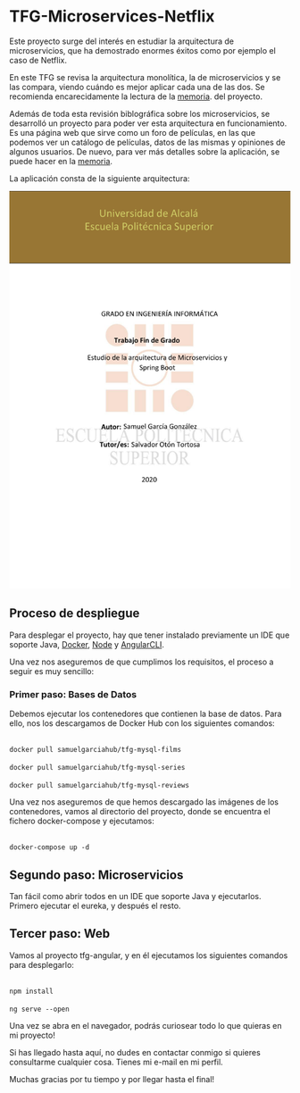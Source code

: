 # TFG-Microservices-Netflix

Este proyecto surge del interés en estudiar la arquitectura de microservicios, que ha demostrado enormes éxitos como por ejemplo el caso de Netflix.

En este TFG se revisa la arquitectura monolítica, la de microservicios y se las compara, viendo cuándo es mejor aplicar cada una de las dos. Se recomienda encarecidamente la lectura de la <a href="https://github.com/alexdeassis7/MicroservicesSpringBootAngularZuulEureka/blob/master/Trabajo.pdf" target="_blank">memoria</a>. del proyecto.

Además de toda esta revisión biblográfica sobre los microservicios, se desarrolló un proyecto para poder ver esta arquitectura en funcionamiento. Es una página web que sirve como un foro de películas, en las que podemos ver un catálogo de películas, datos de las mismas y opiniones de algunos usuarios. De nuevo, para ver más detalles sobre la aplicación, se puede hacer en la <a href="https://github.com/SamuelGarciaG/TFG-Microservices-Netflix/blob/master/Trabajo%20de%20Fin%20de%20Grado%20Samuel%20Garc%C3%ADa.pdf" target="_blank">memoria</a>.

La aplicación consta de la siguiente arquitectura:

<img title="Architecture TFG" src="https://github.com/alexdeassis7/MicroservicesSpringBootAngularZuulEureka/blob/master/Trabajo.pdf">

## Proceso de despliegue

Para desplegar el proyecto, hay que tener instalado previamente un IDE que soporte Java, <a href="https://www.docker.com/" target="_blank">Docker</a>, <a href="https://nodejs.org/en/" target="_blank">Node</a> y <a href="https://cli.angular.io/" target="_blank">AngularCLI</a>.

Una vez nos aseguremos de que cumplimos los requisitos, el proceso a seguir es muy sencillo:

### Primer paso: Bases de Datos
Debemos ejecutar los contenedores que contienen la base de datos. Para ello, nos los descargamos de Docker Hub con los siguientes comandos:

```shell

docker pull samuelgarciahub/tfg-mysql-films

docker pull samuelgarciahub/tfg-mysql-series

docker pull samuelgarciahub/tfg-mysql-reviews

```

Una vez nos aseguremos de que hemos descargado las imágenes de los contenedores, vamos al directorio del proyecto, donde se encuentra el fichero docker-compose y ejecutamos:

```shell

docker-compose up -d

```

## Segundo paso: Microservicios

Tan fácil como abrir todos en un IDE que soporte Java y ejecutarlos. Primero ejecutar el eureka, y después el resto.

## Tercer paso: Web

Vamos al proyecto tfg-angular, y en él ejecutamos los siguientes comandos para desplegarlo:

```shell

npm install

ng serve --open

```

Una vez se abra en el navegador, podrás curiosear todo lo que quieras en mi proyecto!

Si has llegado hasta aquí, no dudes en contactar conmigo si quieres consultarme cualquier cosa. Tienes mi e-mail en mi perfil.

Muchas gracias por tu tiempo y por llegar hasta el final!

